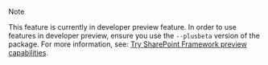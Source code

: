 
> [!NOTE]
> This feature is currently in developer preview feature. In order to use features in developer preview, ensure you use the `--plusbeta` version of the package. For more information, see: [Try SharePoint Framework preview capabilities](/sharepoint/dev/spfx/try-preview-capabilities.mdtry-preview-capabilities.md).
